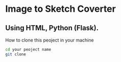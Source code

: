 
Image to Sketch Coverter
====================

Using HTML, Python (Flask).
---------------------



How to clone this peoject in your machine 

 ```sh
 cd your peoject name
git clone 
```
